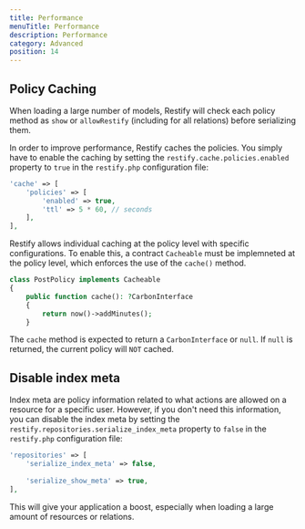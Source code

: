 ```yaml
---
title: Performance
menuTitle: Performance
description: Performance
category: Advanced
position: 14
---
```


## Policy Caching

When loading a large number of models, Restify will check each policy method as `show` or `allowRestify` (including for all relations) before serializing them.

In order to improve performance, Restify caches the policies. You simply have to enable the caching by setting the `restify.cache.policies.enabled` property to `true` in the `restify.php` configuration file:

```php
'cache' => [
    'policies' => [
        'enabled' => true,
        'ttl' => 5 * 60, // seconds
    ],
],
```

Restify allows individual caching at the policy level with specific configurations. To enable this, a contract `Cacheable` must be implemneted at the policy level, which enforces the use of the `cache()` method.

``` php
class PostPolicy implements Cacheable
{
    public function cache(): ?CarbonInterface
    {
        return now()->addMinutes();
    }
```
The `cache` method is expected to return a `CarbonInterface` or `null`. If `null` is returned, the current policy will `NOT` cached.

## Disable index meta

Index meta are policy information related to what actions are allowed on a resource for a specific user. However, if you don't need this information, you can disable the index meta by setting the `restify.repositories.serialize_index_meta` property to `false` in the `restify.php` configuration file:

```php
'repositories' => [
    'serialize_index_meta' => false,
    
    'serialize_show_meta' => true,
],
```

This will give your application a boost, especially when loading a large amount of resources or relations.
